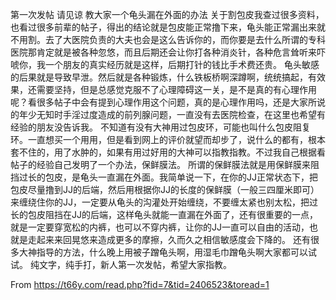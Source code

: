 第一次发帖  请见谅  教大家一个龟头漏在外面的办法
    关于割包皮我查过很多资料，也看过很多前辈的帖子，得出的结论就是包皮能正常撸下来，龟头能正常漏出来就不用割。去了大医院负责的大夫也会是这么告诉你的，而你要是去什么所谓的专科医院那肯定就是被各种忽悠，而且后期还会让你打各种消炎针，各种危言耸听来吓唬你，我一个朋友的真实经历就是这样，后期打针的钱比手术费还贵。
    龟头敏感的后果就是导致早泄。然后就是各种锻炼，什么铁板桥啊深蹲啊，统统搞起，有效果，还需要坚持，但是总感觉克服不了心理障碍这一关，是不是真的有心理作用呢？看很多帖子中会有提到心理作用这个问题，真的是心理作用吗，还是大家所说的年少无知时手淫过度造成的前列腺问题，一直没有去医院检查，在这里也希望有经验的朋友没告诉我。
    不知道有没有大神用过包皮环，可能也叫什么包皮阻复环。一直想买一个用用，但是看到网上的评价就望而却步了，说什么的都有，根本套不住的，用了水肿的，如果有用过好用的大神可以指教指教。不过我自己根据看帖子的经验自己发明了一个办法，保鲜膜法。
    所谓的保鲜膜法就是用保鲜膜来阻挡过长的包皮，是龟头一直漏在外面。我简单说一下，在你的JJ正常状态下，把包皮尽量撸到JJ的后端，然后用根据你JJ的长度的保鲜膜（一般三四厘米即可）来缠绕住你的JJ，一定要从龟头的沟灌处开始缠绕，不要缠太紧也别太松，把过长的包皮阻挡在JJ的后端，这样龟头就能一直漏在外面了，还有很重要的一点，就是一定要穿宽松的内裤，也可以不穿内裤，让你的JJ一直可以自由的活动，也就是走起来来回晃悠来造成更多的摩擦，久而久之相信敏感度会下降的。
    还有很多大神指导的方法，什么晚上用被子蹭龟头啊，用湿毛巾蹭龟头啊大家都可以试试。
    纯文字，纯手打，新人第一次发帖，希望大家指教。


From https://t66y.com/read.php?fid=7&tid=2406523&toread=1